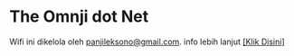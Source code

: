 # The Omnji dot Net
Wifi ini dikelola oleh panjileksono@gmail.com. info lebih lanjut <a href="https://github.com/panjileksono/theomnjinet/main/README-MORE.md">[Klik Disini]</a>
